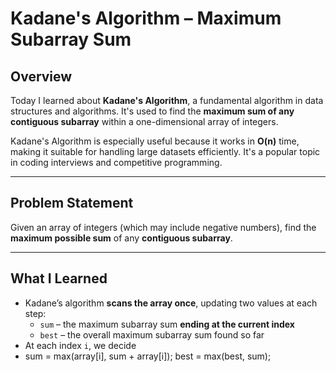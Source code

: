 #  Kadane's Algorithm – Maximum Subarray Sum

##  Overview

Today I learned about **Kadane's Algorithm**, a fundamental algorithm in data structures and algorithms. It's used to find the **maximum sum of any contiguous subarray** within a one-dimensional array of integers.

Kadane's Algorithm is especially useful because it works in **O(n)** time, making it suitable for handling large datasets efficiently. It's a popular topic in coding interviews and competitive programming.

---

##  Problem Statement

Given an array of integers (which may include negative numbers), find the **maximum possible sum** of any **contiguous subarray**.

---

## What I Learned

- Kadane’s algorithm **scans the array once**, updating two values at each step:
  - `sum` – the maximum subarray sum **ending at the current index**
  - `best` – the overall maximum subarray sum found so far
- At each index `i`, we decide
- 
  sum = max(array[i], sum + array[i]);
  best = max(best, sum);
